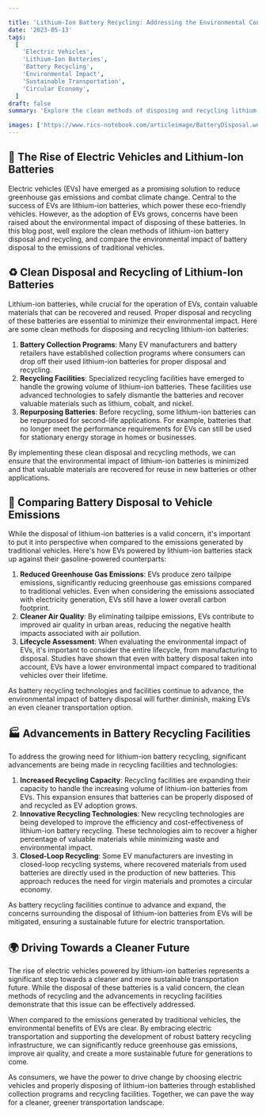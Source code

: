 ```yaml
---

title: 'Lithium-Ion Battery Recycling: Addressing the Environmental Concerns of Electric Vehicles'
date: '2023-05-13'
tags:
  [
    'Electric Vehicles',
    'Lithium-Ion Batteries',
    'Battery Recycling',
    'Environmental Impact',
    'Sustainable Transportation',
    'Circular Economy',
  ]
draft: false
summary: 'Explore the clean methods of disposing and recycling lithium-ion batteries, addressing the concerns surrounding electric vehicles. Learn about the environmental benefits of EVs compared to traditional vehicles and discover the advancements in battery recycling facilities that mitigate the impact of battery disposal.'

images: ['https://www.rics-notebook.com/articleimage/BatteryDisposal.webp']
---
```


## 🔋 The Rise of Electric Vehicles and Lithium-Ion Batteries

Electric vehicles (EVs) have emerged as a promising solution to reduce greenhouse gas emissions and combat climate change. Central to the success of EVs are lithium-ion batteries, which power these eco-friendly vehicles. However, as the adoption of EVs grows, concerns have been raised about the environmental impact of disposing of these batteries. In this blog post, well explore the clean methods of lithium-ion battery disposal and recycling, and compare the environmental impact of battery disposal to the emissions of traditional vehicles.

## ♻️ Clean Disposal and Recycling of Lithium-Ion Batteries

Lithium-ion batteries, while crucial for the operation of EVs, contain valuable materials that can be recovered and reused. Proper disposal and recycling of these batteries are essential to minimize their environmental impact. Here are some clean methods for disposing and recycling lithium-ion batteries:

1. **Battery Collection Programs**: Many EV manufacturers and battery retailers have established collection programs where consumers can drop off their used lithium-ion batteries for proper disposal and recycling.
2. **Recycling Facilities**: Specialized recycling facilities have emerged to handle the growing volume of lithium-ion batteries. These facilities use advanced technologies to safely dismantle the batteries and recover valuable materials such as lithium, cobalt, and nickel.
3. **Repurposing Batteries**: Before recycling, some lithium-ion batteries can be repurposed for second-life applications. For example, batteries that no longer meet the performance requirements for EVs can still be used for stationary energy storage in homes or businesses.

By implementing these clean disposal and recycling methods, we can ensure that the environmental impact of lithium-ion batteries is minimized and that valuable materials are recovered for reuse in new batteries or other applications.

## 🍃 Comparing Battery Disposal to Vehicle Emissions

While the disposal of lithium-ion batteries is a valid concern, it's important to put it into perspective when compared to the emissions generated by traditional vehicles. Here's how EVs powered by lithium-ion batteries stack up against their gasoline-powered counterparts:

1. **Reduced Greenhouse Gas Emissions**: EVs produce zero tailpipe emissions, significantly reducing greenhouse gas emissions compared to traditional vehicles. Even when considering the emissions associated with electricity generation, EVs still have a lower overall carbon footprint.
2. **Cleaner Air Quality**: By eliminating tailpipe emissions, EVs contribute to improved air quality in urban areas, reducing the negative health impacts associated with air pollution.
3. **Lifecycle Assessment**: When evaluating the environmental impact of EVs, it's important to consider the entire lifecycle, from manufacturing to disposal. Studies have shown that even with battery disposal taken into account, EVs have a lower environmental impact compared to traditional vehicles over their lifetime.

As battery recycling technologies and facilities continue to advance, the environmental impact of battery disposal will further diminish, making EVs an even cleaner transportation option.

## 🏭 Advancements in Battery Recycling Facilities

To address the growing need for lithium-ion battery recycling, significant advancements are being made in recycling facilities and technologies:

1. **Increased Recycling Capacity**: Recycling facilities are expanding their capacity to handle the increasing volume of lithium-ion batteries from EVs. This expansion ensures that batteries can be properly disposed of and recycled as EV adoption grows.
2. **Innovative Recycling Technologies**: New recycling technologies are being developed to improve the efficiency and cost-effectiveness of lithium-ion battery recycling. These technologies aim to recover a higher percentage of valuable materials while minimizing waste and environmental impact.
3. **Closed-Loop Recycling**: Some EV manufacturers are investing in closed-loop recycling systems, where recovered materials from used batteries are directly used in the production of new batteries. This approach reduces the need for virgin materials and promotes a circular economy.

As battery recycling facilities continue to advance and expand, the concerns surrounding the disposal of lithium-ion batteries from EVs will be mitigated, ensuring a sustainable future for electric transportation.

## 🌍 Driving Towards a Cleaner Future

The rise of electric vehicles powered by lithium-ion batteries represents a significant step towards a cleaner and more sustainable transportation future. While the disposal of these batteries is a valid concern, the clean methods of recycling and the advancements in recycling facilities demonstrate that this issue can be effectively addressed.

When compared to the emissions generated by traditional vehicles, the environmental benefits of EVs are clear. By embracing electric transportation and supporting the development of robust battery recycling infrastructure, we can significantly reduce greenhouse gas emissions, improve air quality, and create a more sustainable future for generations to come.

As consumers, we have the power to drive change by choosing electric vehicles and properly disposing of lithium-ion batteries through established collection programs and recycling facilities. Together, we can pave the way for a cleaner, greener transportation landscape.

